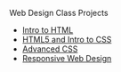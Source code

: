 Web Design Class Projects

<ul>
    <li><a href="Intro-HTML/" target="_blank">Intro to HTML</a></li>
    <li><a href="html5-css/" target="_blank">HTML5 and Intro to CSS</a></li>
    <li><a href="advanced-css/" target="_blank">Advanced CSS</a></li>
    <li><a href="responsive-web/" target="_blank">Responsive Web Design</a></li>
   

</ul>